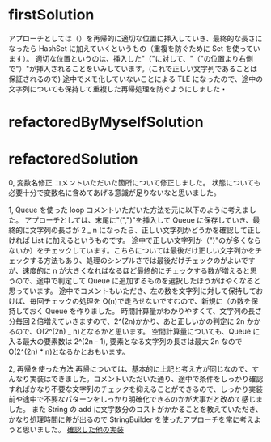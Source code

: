# firstSolution

アプローチとしては（）を再帰的に適切な位置に挿入していき、最終的な長さになったら HashSet に加えていくというもの（重複を防ぐために Set を使っています）。
適切な位置というのは、挿入した"（"に対して、"（"の位置より右側で"）"が挿入されることをいみしています。(これで正しい文字列であることは保証されるので)
途中でメモ化していないことによる TLE になったので、途中の文字列についても保持して重複した再帰処理を防ぐようにしました・

# refactoredByMyselfSolution

# refactoredSolution

0, 変数名修正
コメントいただいた箇所について修正しました。
状態についても必要十分で変数名に含めてあげる意識が足りないなと思いました。

1, Queue を使った loop
コメントいただいた方法を元に以下のように考えました。
アプローチとしては、末尾に"(",")"を挿入して Queue に保存していき、最終的に文字列の長さが 2 _ n になったら、正しい文字列かどうかを確認して正しければ List に加えるというものです。
途中で正しい文字列か（")"のが多くならないか）をチェックしています。こちらについては最後だけ正しい文字列かをチェックする方法もあり、処理のシンプルさでは最後だけチェックのがよいですが、速度的に n が大きくなればなるほど最終的にチェックする数が増えると思うので、途中で判定して Queue に追加するものを選択したほうがはやくなると思っています。
途中でコメントもいただき、左の数を文字列に対して保持しておけば、毎回チェックの処理を O(n)で走らせないですむので、新規に（の数を保持しておく Queue を作りました。
時間計算量がわかりやすくて、文字列の長さ分毎回２倍増えていきますので、2^(2n)かかり、あと正しいかの判定に 2n かかるので、O(2^(2n) _ n)となるかと思います。
空間計算量についても、Queue に入る最大の要素数は 2^(2n - 1), 要素となる文字列の長さは最大 2n なので O(2^(2n) \* n)となるかとおもいます。

2, 再帰を使った方法
再帰については、基本的に上記と考え方が同じなので、すんなり実装はできました。コメントいただいた通り、途中で条件をしっかり確認すればかなり不要な文字列のチェックを抑えることができるので、しっかり実装前や途中で不要なパターンをしっかり明確化できるのかが大事だと改めて感じました。
また String の add に文字数分のコストがかかることを教えていただき、かなり処理時間に差が出るので StringBuilder を使ったアプローチを常に考えようと思いました。
[確認した他の実装](https://github.com/hayashi-ay/leetcode/pull/70)
